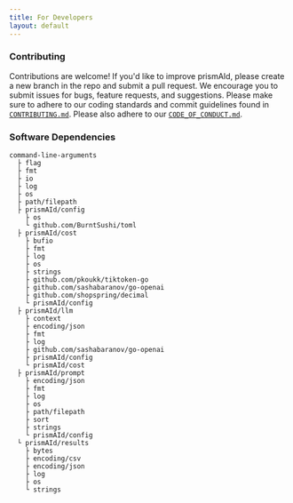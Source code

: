 ```yaml
---
title: For Developers
layout: default
---
```


### Contributing
Contributions are welcome! If you'd like to improve prismAId, please create a new branch in the repo and submit a pull request. We encourage you to submit issues for bugs, feature requests, and suggestions. Please make sure to adhere to our coding standards and commit guidelines found in [`CONTRIBUTING.md`](CONTRIBUTING.md). Please also adhere to our [`CODE_OF_CONDUCT.md`](CODE_OF_CONDUCT.md.md).

### Software Dependencies

```text
command-line-arguments
  ├ flag
  ├ fmt
  ├ io
  ├ log
  ├ os
  ├ path/filepath
  ├ prismAId/config
    ├ os
    └ github.com/BurntSushi/toml
  ├ prismAId/cost
    ├ bufio
    ├ fmt
    ├ log
    ├ os
    ├ strings
    ├ github.com/pkoukk/tiktoken-go
    ├ github.com/sashabaranov/go-openai
    ├ github.com/shopspring/decimal
    └ prismAId/config
  ├ prismAId/llm
    ├ context
    ├ encoding/json
    ├ fmt
    ├ log
    ├ github.com/sashabaranov/go-openai
    ├ prismAId/config
    └ prismAId/cost
  ├ prismAId/prompt
    ├ encoding/json
    ├ fmt
    ├ log
    ├ os
    ├ path/filepath
    ├ sort
    ├ strings
    └ prismAId/config
  └ prismAId/results
    ├ bytes
    ├ encoding/csv
    ├ encoding/json
    ├ log
    ├ os
    └ strings
```

